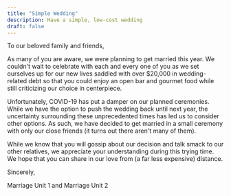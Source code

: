 ```yaml
---
title: "Simple Wedding"
description: Have a simple, low-cost wedding
draft: false
---
```


To our beloved family and friends,

As many of you are aware, we were planning to get married this year. We couldn't wait to celebrate with each and every one of you as we set ourselves up for our new lives saddled with over $20,000 in wedding-related debt so that you could enjoy an open bar and gourmet food while still criticizing our choice in centerpiece.

Unfortunately, COVID-19 has put a damper on our planned ceremonies. While we have the option to push the wedding back until next year, the uncertainty surrounding these unprecedented times has led us to consider other options. As such, we have decided to get married in a small ceremony with only our close friends (it turns out there aren't many of them).

While we know that you will gossip about our decision and talk smack to our other relatives, we appreciate your understanding during this trying time. We hope that you can share in our love from (a far less expensive) distance.

Sincerely,

Marriage Unit 1 and Marriage Unit 2
